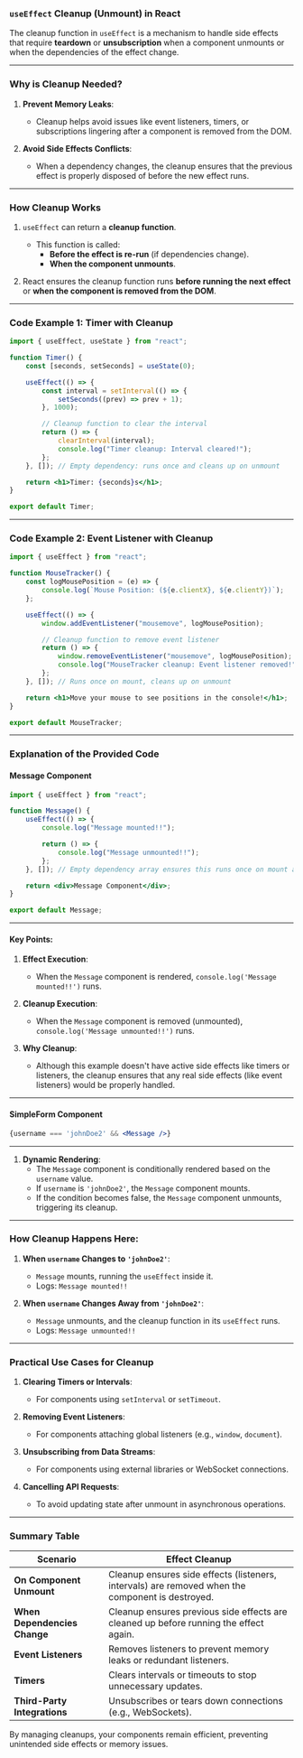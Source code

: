 ### `useEffect` Cleanup (Unmount) in React

The cleanup function in `useEffect` is a mechanism to handle side effects that require **teardown** or **unsubscription** when a component unmounts or when the dependencies of the effect change.

---

### **Why is Cleanup Needed?**

1. **Prevent Memory Leaks**:
   - Cleanup helps avoid issues like event listeners, timers, or subscriptions lingering after a component is removed from the DOM.

2. **Avoid Side Effects Conflicts**:
   - When a dependency changes, the cleanup ensures that the previous effect is properly disposed of before the new effect runs.

---

### **How Cleanup Works**

1. `useEffect` can return a **cleanup function**.
   - This function is called:
     - **Before the effect is re-run** (if dependencies change).
     - **When the component unmounts**.

2. React ensures the cleanup function runs **before running the next effect** or **when the component is removed from the DOM**.

---

### **Code Example 1: Timer with Cleanup**

```jsx
import { useEffect, useState } from "react";

function Timer() {
    const [seconds, setSeconds] = useState(0);

    useEffect(() => {
        const interval = setInterval(() => {
            setSeconds((prev) => prev + 1);
        }, 1000);

        // Cleanup function to clear the interval
        return () => {
            clearInterval(interval);
            console.log("Timer cleanup: Interval cleared!");
        };
    }, []); // Empty dependency: runs once and cleans up on unmount

    return <h1>Timer: {seconds}s</h1>;
}

export default Timer;
```

---

### **Code Example 2: Event Listener with Cleanup**

```jsx
import { useEffect } from "react";

function MouseTracker() {
    const logMousePosition = (e) => {
        console.log(`Mouse Position: (${e.clientX}, ${e.clientY})`);
    };

    useEffect(() => {
        window.addEventListener("mousemove", logMousePosition);

        // Cleanup function to remove event listener
        return () => {
            window.removeEventListener("mousemove", logMousePosition);
            console.log("MouseTracker cleanup: Event listener removed!");
        };
    }, []); // Runs once on mount, cleans up on unmount

    return <h1>Move your mouse to see positions in the console!</h1>;
}

export default MouseTracker;
```

---

### Explanation of the Provided Code

#### **Message Component**

```jsx
import { useEffect } from "react";

function Message() {
    useEffect(() => {
        console.log("Message mounted!!");

        return () => {
            console.log("Message unmounted!!");
        };
    }, []); // Empty dependency array ensures this runs once on mount and cleanup runs on unmount

    return <div>Message Component</div>;
}

export default Message;
```

---

#### Key Points:

1. **Effect Execution**:
   - When the `Message` component is rendered, `console.log('Message mounted!!')` runs.

2. **Cleanup Execution**:
   - When the `Message` component is removed (unmounted), `console.log('Message unmounted!!')` runs.

3. **Why Cleanup**:
   - Although this example doesn't have active side effects like timers or listeners, the cleanup ensures that any real side effects (like event listeners) would be properly handled.

---

#### **SimpleForm Component**

```jsx
{username === 'johnDoe2' && <Message />}
```

---

1. **Dynamic Rendering**:
   - The `Message` component is conditionally rendered based on the `username` value.
   - If `username` is `'johnDoe2'`, the `Message` component mounts.
   - If the condition becomes false, the `Message` component unmounts, triggering its cleanup.

---

### How Cleanup Happens Here:

1. **When `username` Changes to `'johnDoe2'`**:
   - `Message` mounts, running the `useEffect` inside it.
   - Logs: `Message mounted!!`

2. **When `username` Changes Away from `'johnDoe2'`**:
   - `Message` unmounts, and the cleanup function in its `useEffect` runs.
   - Logs: `Message unmounted!!`

---

### Practical Use Cases for Cleanup

1. **Clearing Timers or Intervals**:
   - For components using `setInterval` or `setTimeout`.

2. **Removing Event Listeners**:
   - For components attaching global listeners (e.g., `window`, `document`).

3. **Unsubscribing from Data Streams**:
   - For components using external libraries or WebSocket connections.

4. **Cancelling API Requests**:
   - To avoid updating state after unmount in asynchronous operations.

---

### Summary Table

| **Scenario**                     | **Effect Cleanup**                                                                                 |
|-----------------------------------|----------------------------------------------------------------------------------------------------|
| **On Component Unmount**          | Cleanup ensures side effects (listeners, intervals) are removed when the component is destroyed.  |
| **When Dependencies Change**      | Cleanup ensures previous side effects are cleaned up before running the effect again.             |
| **Event Listeners**               | Removes listeners to prevent memory leaks or redundant listeners.                                 |
| **Timers**                        | Clears intervals or timeouts to stop unnecessary updates.                                         |
| **Third-Party Integrations**      | Unsubscribes or tears down connections (e.g., WebSockets).                                        |

By managing cleanups, your components remain efficient, preventing unintended side effects or memory issues.